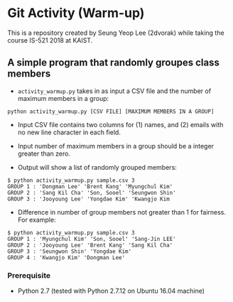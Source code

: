 # Git Activity (Warm-up)

This is a repository created by Seung Yeop Lee (2dvorak) while
taking the course IS-521 2018 at KAIST.

## A simple program that randomly groupes class members

- `activity_warmup.py` takes in as input a CSV file and the number of maximum members in a group:

```
python activity_warmup.py [CSV FILE] [MAXIMUM MEMBERS IN A GROUP]
```

- Input CSV file contains two columns for (1) names, and (2) emails with no new line character in each field.

- Input number of maximum members in a group should be a integer greater than zero.

- Output will show a list of randomly grouped members:

```
$ python activity_warmup.py sample.csv 3
GROUP 1 : 'Dongman Lee' 'Brent Kang' 'Myungchul Kim'
GROUP 2 : 'Sang Kil Cha' 'Son, Sooel' 'Seungwon Shin'
GROUP 3 : 'Jooyoung Lee' 'Yongdae Kim' 'Kwangjo Kim
```

- Difference in number of group members not greater than 1 for fairness. For example:

```
$ python activity_warmup.py sample.csv 3
GROUP 1 : 'Myungchul Kim' 'Son, Sooel' 'Sang-Jin LEE'
GROUP 2 : 'Jooyoung Lee' 'Brent Kang' 'Sang Kil Cha'
GROUP 3 : 'Seungwon Shin' 'Yongdae Kim'
GROUP 4 : 'Kwangjo Kim' 'Dongman Lee'
```

### Prerequisite

- Python 2.7 (tested with Python 2.7.12 on Ubuntu 16.04 machine)
